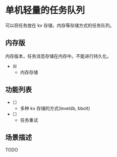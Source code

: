 # 单机轻量的任务队列

可以将任务放在 kv 存储，内存等存储方式的任务队列。

## 内存版

内存版本，任务消息存储在内存中。不能进行持久化。

* [x] - 内存存储

## 功能列表

* [ ] - 多种 kv 存储的方式(leveldb, bbolt)
* [ ] - 任务重试

## 场景描述

TODO
